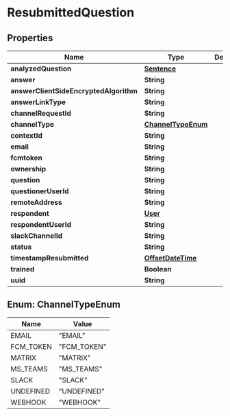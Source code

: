 
# ResubmittedQuestion

## Properties
Name | Type | Description | Notes
------------ | ------------- | ------------- | -------------
**analyzedQuestion** | [**Sentence**](Sentence.md) |  |  [optional]
**answer** | **String** |  |  [optional]
**answerClientSideEncryptedAlgorithm** | **String** |  |  [optional]
**answerLinkType** | **String** |  |  [optional]
**channelRequestId** | **String** |  |  [optional]
**channelType** | [**ChannelTypeEnum**](#ChannelTypeEnum) |  |  [optional]
**contextId** | **String** |  |  [optional]
**email** | **String** |  |  [optional]
**fcmtoken** | **String** |  |  [optional]
**ownership** | **String** |  |  [optional]
**question** | **String** |  |  [optional]
**questionerUserId** | **String** |  |  [optional]
**remoteAddress** | **String** |  |  [optional]
**respondent** | [**User**](User.md) |  |  [optional]
**respondentUserId** | **String** |  |  [optional]
**slackChannelId** | **String** |  |  [optional]
**status** | **String** |  |  [optional]
**timestampResubmitted** | [**OffsetDateTime**](OffsetDateTime.md) |  |  [optional]
**trained** | **Boolean** |  |  [optional]
**uuid** | **String** |  |  [optional]


<a name="ChannelTypeEnum"></a>
## Enum: ChannelTypeEnum
Name | Value
---- | -----
EMAIL | &quot;EMAIL&quot;
FCM_TOKEN | &quot;FCM_TOKEN&quot;
MATRIX | &quot;MATRIX&quot;
MS_TEAMS | &quot;MS_TEAMS&quot;
SLACK | &quot;SLACK&quot;
UNDEFINED | &quot;UNDEFINED&quot;
WEBHOOK | &quot;WEBHOOK&quot;



